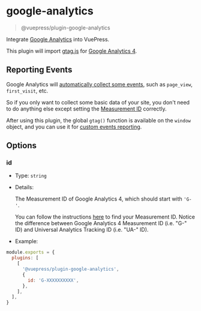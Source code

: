 # google-analytics

> @vuepress/plugin-google-analytics

Integrate [Google Analytics](https://analytics.google.com/) into VuePress.

This plugin will import [gtag.js](https://developers.google.com/analytics/devguides/collection/gtagjs) for [Google Analytics 4](https://support.google.com/analytics/answer/10089681).

## Reporting Events

Google Analytics will [automatically collect some events](https://support.google.com/analytics/answer/9234069), such as `page_view`, `first_visit`, etc.

So if you only want to collect some basic data of your site, you don't need to do anything else except setting the [Measurement ID](#id) correctly.

After using this plugin, the global `gtag()` function is available on the `window` object, and you can use it for [custom events reporting](https://developers.google.com/analytics/devguides/collection/ga4/events).

## Options

### id

- Type: `string`

- Details:

  The Measurement ID of Google Analytics 4, which should start with `'G-'`.

  You can follow the instructions [here](https://support.google.com/analytics/answer/9539598) to find your Measurement ID. Notice the difference between Google Analytics 4 Measurement ID (i.e. "G-" ID) and Universal Analytics Tracking ID (i.e. "UA-" ID).

- Example:

```js
module.exports = {
  plugins: [
    [
      '@vuepress/plugin-google-analytics',
      {
        id: 'G-XXXXXXXXXX',
      },
    ],
  ],
}
```

